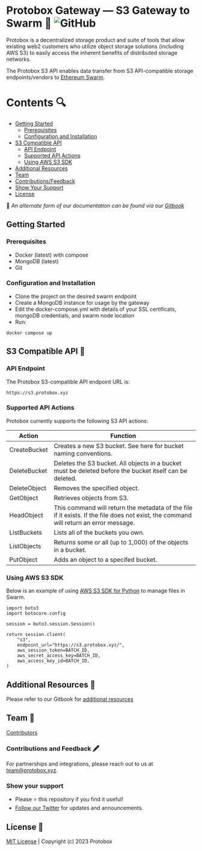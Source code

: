 # Protobox Gateway — S3 Gateway to Swarm 🐝 ![GitHub](https://img.shields.io/github/license/protobox-xyz/protobox-gateway?style=plastic) 

Protobox is a decentralized storage product and suite of tools that allow existing web2 customers who utilize object storage solutions (including AWS S3) to easily access the inherent benefits of distributed storage networks.

The Protobox S3 API enables data transfer from S3 API-compatible storage endpoints/vendors to [Ethereum Swarm](https://github.com/ethersphere).

# Contents 🔍
+ [Getting Started](https://github.com/Protobox-xyz/protobox-gateway#getting-started)
  + [Prerequisites](https://github.com/Protobox-xyz/protobox-gateway#prerequisites)
  + [Configuration and Installation](https://github.com/Protobox-xyz/protobox-gateway#configuration-and-installation)
+ [S3 Compatible API](https://github.com/Protobox-xyz/protobox-gateway#s3-compatible-api-)
  + [API Endpoint](https://github.com/Protobox-xyz/protobox-gateway#api-endpoint)
  + [Supported API Actions](https://github.com/Protobox-xyz/protobox-gateway#supported-api-actions)
  + [Using AWS S3 SDK](https://github.com/Protobox-xyz/protobox-gateway#using-aws-s3-sdk)
+ [Additional Resources](https://github.com/Protobox-xyz/protobox-gateway#additional-resources-)
+ [Team](https://github.com/Protobox-xyz/protobox-gateway#team-)
+ [Contributions/Feedback](https://github.com/Protobox-xyz/protobox-gateway#contributions-and-feedback-%EF%B8%8F)
+ [Show Your Support](https://github.com/Protobox-xyz/protobox-gateway#show-your-support)
+ [License](https://github.com/Protobox-xyz/protobox-gateway#license-)

📄 _An alternate form of our documentation can be found via our [Gitbook](https://docs.protobox.xyz/protobox-overview/what-is-protobox)_

## Getting Started

### Prerequisites
+ Docker (latest) with compose
+ MongoDB (latest)
+ Git

### Configuration and Installation
+ Clone the project on the desired swarm endpoint
+ Create a MongoDB instance for usage by the gateway
+ Edit the docker-compose.yml with details of your SSL certificats, mongoDB credentials, and swarm node location
+ Run:
~~~~
docker compose up
~~~~

## S3 Compatible API 🔌

### API Endpoint

The Protobox S3-compatible API endpoint URL is: 
~~~~
https://s3.protobox.xyz
~~~~~

### Supported API Actions

Protobox currently supports the following S3 API actions:

| Action      | Function |
| ----------- | ----------- |
| CreateBucket      | Creates a new S3 bucket. See here for bucket naming conventions.      |
| DeleteBucket   | Deletes the S3 bucket. All objects in a bucket must be deleted before the bucket itself can be deleted.        |
| DeleteObject | Removes the specified object.  |
| GetObject | Retrieves objects from S3. |
| HeadObject | This command will return the metadata of the file if it exists. If the file does not exist, the command will return an error message. |
| ListBuckets | Lists all of the buckets you own. |
| ListObjects | Returns some or all (up to 1,000) of the objects in a bucket. |
| PutObject | Adds an object to a specifed bucket. |


### Using AWS S3 SDK

Below is an example of using [AWS S3 SDK for Python](https://github.com/Protobox-xyz/swarm-sdk) to manage files in Swarm.

~~~~
import boto3
import botocore.config

session = boto3.session.Session()

return session.client(
    "s3",
    endpoint_url="https://s3.protobox.xyz/",
    aws_session_token=BATCH_ID,
    aws_secret_access_key=BATCH_ID,
    aws_access_key_id=BATCH_ID,
)
~~~~

## Additional Resources 📙
Please refer to our Gitbook for [additional resources](https://docs.protobox.xyz/resources/glossary)

## Team 👥
[Contributors](https://github.com/Protobox-xyz/protobox-gateway/graphs/contributors)


### Contributions and Feedback 🖋️
For partnerships and integrations, please reach out to us at team@protobox.xyz.

### Show your support
+ Please ⭐️ this repository if you find it useful!
+ [Follow our Twitter](https://twitter.com/protobox_xyz) for updates and announcements.

## License 📜

[MIT License](https://github.com/Protobox-xyz/protobox-gateway/blob/main/LICENSE) | Copyright (c) 2023 Protobox

